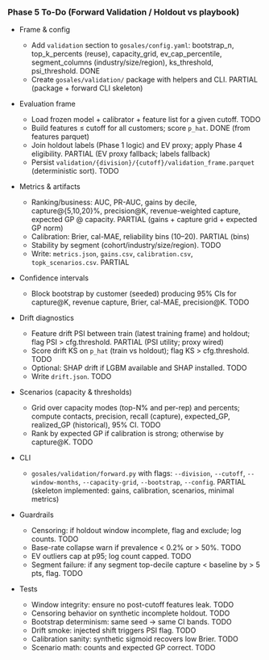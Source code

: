 ### Phase 5 To-Do (Forward Validation / Holdout vs playbook)

- Frame & config
  - Add `validation` section to `gosales/config.yaml`: bootstrap_n, top_k_percents (reuse), capacity_grid, ev_cap_percentile, segment_columns (industry/size/region), ks_threshold, psi_threshold. DONE
  - Create `gosales/validation/` package with helpers and CLI. PARTIAL (package + forward CLI skeleton)

- Evaluation frame
  - Load frozen model + calibrator + feature list for a given cutoff. TODO
  - Build features ≤ cutoff for all customers; score `p_hat`. DONE (from features parquet)
  - Join holdout labels (Phase 1 logic) and EV proxy; apply Phase 4 eligibility. PARTIAL (EV proxy fallback; labels fallback)
  - Persist `validation/{division}/{cutoff}/validation_frame.parquet` (deterministic sort). TODO

- Metrics & artifacts
  - Ranking/business: AUC, PR-AUC, gains by decile, capture@{5,10,20}%, precision@K, revenue-weighted capture, expected GP @ capacity. PARTIAL (gains + capture grid + expected GP norm)
  - Calibration: Brier, cal-MAE, reliability bins (10–20). PARTIAL (bins)
  - Stability by segment (cohort/industry/size/region). TODO
  - Write: `metrics.json`, `gains.csv`, `calibration.csv`, `topk_scenarios.csv`. PARTIAL

- Confidence intervals
  - Block bootstrap by customer (seeded) producing 95% CIs for capture@K, revenue capture, Brier, cal-MAE, precision@K. TODO

- Drift diagnostics
  - Feature drift PSI between train (latest training frame) and holdout; flag PSI > cfg.threshold. PARTIAL (PSI utility; proxy wired)
  - Score drift KS on `p_hat` (train vs holdout); flag KS > cfg.threshold. TODO
  - Optional: SHAP drift if LGBM available and SHAP installed. TODO
  - Write `drift.json`. TODO

- Scenarios (capacity & thresholds)
  - Grid over capacity modes (top-N% and per-rep) and percents; compute contacts, precision, recall (capture), expected_GP, realized_GP (historical), 95% CI. TODO
  - Rank by expected GP if calibration is strong; otherwise by capture@K. TODO

- CLI
  - `gosales/validation/forward.py` with flags: `--division`, `--cutoff`, `--window-months`, `--capacity-grid`, `--bootstrap`, `--config`. PARTIAL (skeleton implemented: gains, calibration, scenarios, minimal metrics)

- Guardrails
  - Censoring: if holdout window incomplete, flag and exclude; log counts. TODO
  - Base-rate collapse warn if prevalence < 0.2% or > 50%. TODO
  - EV outliers cap at p95; log count capped. TODO
  - Segment failure: if any segment top-decile capture < baseline by > 5 pts, flag. TODO

- Tests
  - Window integrity: ensure no post-cutoff features leak. TODO
  - Censoring behavior on synthetic incomplete holdout. TODO
  - Bootstrap determinism: same seed → same CI bands. TODO
  - Drift smoke: injected shift triggers PSI flag. TODO
  - Calibration sanity: synthetic sigmoid recovers low Brier. TODO
  - Scenario math: counts and expected GP correct. TODO


